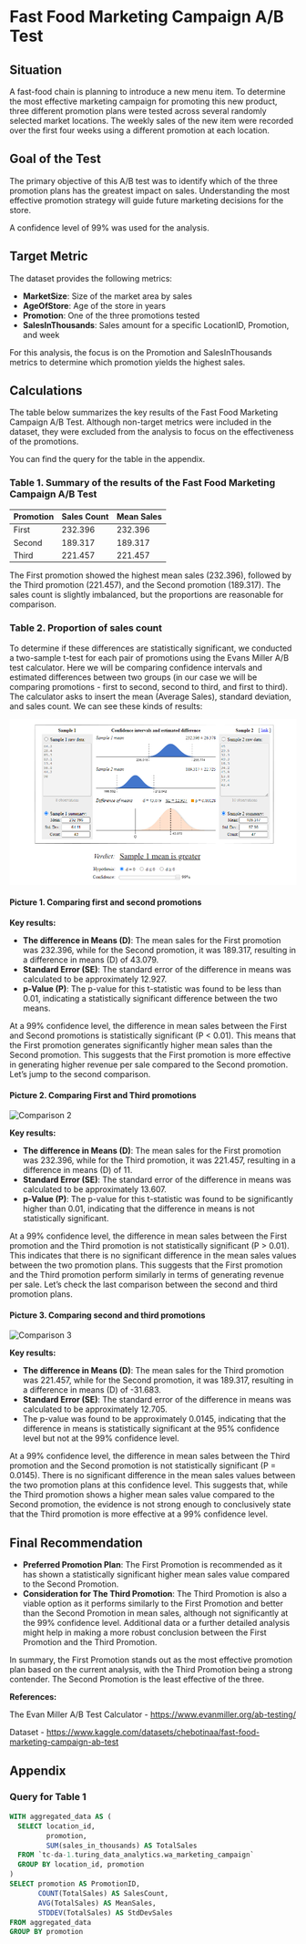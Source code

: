 # Fast Food Marketing Campaign A/B Test

## Situation

A fast-food chain is planning to introduce a new menu item. To determine the most effective marketing campaign for promoting this new product, three different promotion plans were tested across several randomly selected market locations. The weekly sales of the new item were recorded over the first four weeks using a different promotion at each location.

## Goal of the Test

The primary objective of this A/B test was to identify which of the three promotion plans has the greatest impact on sales. Understanding the most effective promotion strategy will guide future marketing decisions for the store.

A confidence level of 99% was used for the analysis.

## Target Metric

The dataset provides the following metrics:
- **MarketSize**: Size of the market area by sales
- **AgeOfStore**: Age of the store in years
- **Promotion**: One of the three promotions tested
- **SalesInThousands**: Sales amount for a specific LocationID, Promotion, and week

For this analysis, the focus is on the Promotion and SalesInThousands metrics to determine which promotion yields the highest sales.

## Calculations

The table below summarizes the key results of the Fast Food Marketing Campaign A/B Test. Although non-target metrics were included in the dataset, they were excluded from the analysis to focus on the effectiveness of the promotions.

You can find the query for the table in the appendix.

### Table 1. Summary of the results of the Fast Food Marketing Campaign A/B Test

| Promotion | Sales Count | Mean Sales |
|-----------|-------------|------------|
| First     | 232.396     | 232.396    |
| Second    | 189.317     | 189.317    |
| Third     | 221.457     | 221.457    |

The First promotion showed the highest mean sales (232.396), followed by the Third promotion (221.457), and the Second promotion (189.317). The sales count is slightly imbalanced, but the proportions are reasonable for comparison.

### Table 2. Proportion of sales count

To determine if these differences are statistically significant, we conducted a two-sample t-test for each pair of promotions using the Evans Miller A/B test calculator. Here we will be comparing confidence intervals and estimated differences between two groups (in our case we will be comparing promotions - first to second, second to third, and first to third). The calculator asks to insert the mean (Average Sales), standard deviation, and sales count. We can see these kinds of results:


![Comparison 1](https://github.com/augustinas-banikonis/A-B-test/blob/main/1%20vs%202.PNG)
#### Picture 1. Comparing first and second promotions

**Key results:**
- **The difference in Means (D)**: The mean sales for the First promotion was 232.396, while for the Second promotion, it was 189.317, resulting in a difference in means (D) of 43.079.
- **Standard Error (SE)**: The standard error of the difference in means was calculated to be approximately 12.927.
- **p-Value (P)**: The p-value for this t-statistic was found to be less than 0.01, indicating a statistically significant difference between the two means.

At a 99% confidence level, the difference in mean sales between the First and Second promotions is statistically significant (P < 0.01). This means that the First promotion generates significantly higher mean sales than the Second promotion. This suggests that the First promotion is more effective in generating higher revenue per sale compared to the Second promotion. Let’s jump to the second comparison.

#### Picture 2. Comparing First and Third promotions
![Comparison 2](path/to/comparison2.png)

**Key results:**
- **The difference in Means (D)**: The mean sales for the First promotion was 232.396, while for the Third promotion, it was 221.457, resulting in a difference in means (D) of 11.
- **Standard Error (SE)**: The standard error of the difference in means was calculated to be approximately 13.607.
- **p-Value (P)**: The p-value for this t-statistic was found to be significantly higher than 0.01, indicating that the difference in means is not statistically significant.

At a 99% confidence level, the difference in mean sales between the First promotion and the Third promotion is not statistically significant (P > 0.01). This indicates that there is no significant difference in the mean sales values between the two promotion plans. This suggests that the First promotion and the Third promotion perform similarly in terms of generating revenue per sale. Let’s check the last comparison between the second and third promotion plans.

#### Picture 3. Comparing second and third promotions

![Comparison 3](path/to/comparison3.png)

**Key results:**
- **The difference in Means (D)**: The mean sales for the Third promotion was 221.457, while for the Second promotion, it was 189.317, resulting in a difference in means (D) of -31.683.
- **Standard Error (SE)**: The standard error of the difference in means was calculated to be approximately 12.705.
- The p-value was found to be approximately 0.0145, indicating that the difference in means is statistically significant at the 95% confidence level but not at the 99% confidence level.

At a 99% confidence level, the difference in mean sales between the Third promotion and the Second promotion is not statistically significant (P = 0.0145). There is no significant difference in the mean sales values between the two promotion plans at this confidence level. This suggests that, while the Third promotion shows a higher mean sales value compared to the Second promotion, the evidence is not strong enough to conclusively state that the Third promotion is more effective at a 99% confidence level.

## Final Recommendation

- **Preferred Promotion Plan**: The First Promotion is recommended as it has shown a statistically significant higher mean sales value compared to the Second Promotion.
- **Consideration for The Third Promotion**: The Third Promotion is also a viable option as it performs similarly to the First Promotion and better than the Second Promotion in mean sales, although not significantly at the 99% confidence level. Additional data or a further detailed analysis might help in making a more robust conclusion between the First Promotion and the Third Promotion.

In summary, the First Promotion stands out as the most effective promotion plan based on the current analysis, with the Third Promotion being a strong contender. The Second Promotion is the least effective of the three.


**References:**

The Evan Miller A/B Test Calculator - https://www.evanmiller.org/ab-testing/

Dataset - https://www.kaggle.com/datasets/chebotinaa/fast-food-marketing-campaign-ab-test 

## Appendix

### Query for Table 1

```sql
WITH aggregated_data AS (
  SELECT location_id,
         promotion,
         SUM(sales_in_thousands) AS TotalSales
  FROM `tc-da-1.turing_data_analytics.wa_marketing_campaign`
  GROUP BY location_id, promotion
)
SELECT promotion AS PromotionID,
       COUNT(TotalSales) AS SalesCount,
       AVG(TotalSales) AS MeanSales,
       STDDEV(TotalSales) AS StdDevSales
FROM aggregated_data
GROUP BY promotion

